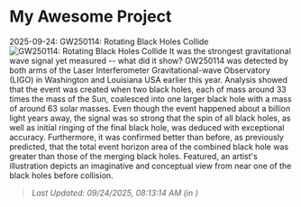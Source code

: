 # My Awesome Project

<!-- APOD Start -->
2025-09-24: GW250114: Rotating Black Holes Collide
![GW250114: Rotating Black Holes Collide](https://apod.nasa.gov/apod/image/2509/ArtGw250114_Simonnet_960.jpg)
It was the strongest gravitational wave signal yet measured -- what did it show?  GW250114 was detected by both arms of the Laser Interferometer Gravitational-wave Observatory (LIGO) in Washington and Louisiana USA earlier this year.  Analysis showed that the event was created when two black holes, each of mass around 33 times the mass of the Sun, coalesced into one larger black hole with a mass of around 63 solar masses.  Even though the event happened about a billion light years away, the signal was so strong that the spin of all black holes, as well as initial ringing of the final black hole, was deduced with exceptional accuracy. Furthermore, it was confirmed better than before, as previously predicted, that the total event horizon area of the combined black hole was greater than those of the merging black holes. Featured, an artist's illustration depicts an imaginative and conceptual view from near one of the black holes before collision.
> _Last Updated: 09/24/2025, 08:13:14 AM (in )_
<!-- APOD End -->
